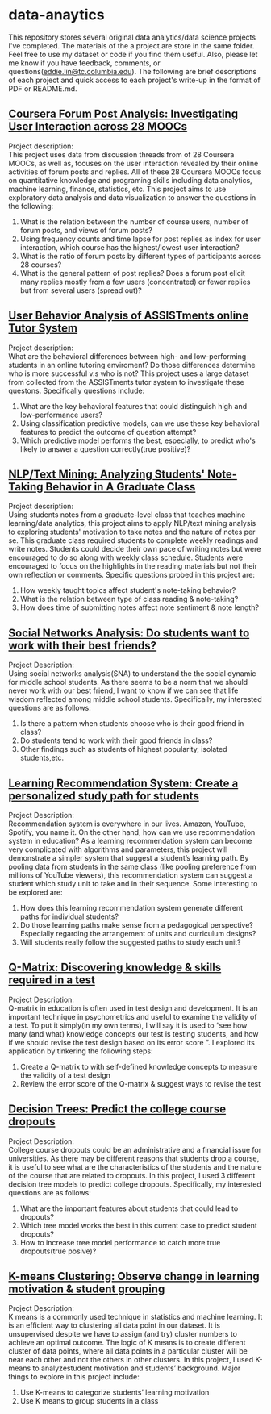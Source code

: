 # data-anaytics

This repository stores several original data analytics/data science projects I've completed. The materials of the a project are store in the same folder. Feel free to use my dataset or code if you find them useful. Also, please let me know if you have feedback, comments, or questions(eddie.lin@tc.columbia.edu). The following are brief descriptions of each project and quick access to each project's write-up in the format of PDF or README.md.

## [Coursera Forum Post Analysis: Investigating User Interaction across 28 MOOCs](https://github.com/eddiecylin/data-analytics/blob/master/8.%20Coursera_forum_analysis/README.md)

Project description:        
This project uses data from discussion threads from of 28 Coursera MOOCs, as well as, focuses on the user interaction revealed by their online activities of forum posts and replies. All of these 28 Coursera MOOCs focus on quantitative knowledge and programing skills including data analytics, machine learning, finance, statistics, etc. This project aims to use exploratory data analysis and data visualization to answer the questions in the following:

1. What is the relation between the number of course users, number of forum posts, and views of forum posts?
2. Using frequency counts and time lapse for post replies as index for user interaction, which course has the highest/lowest user interaction?
3. What is the ratio of forum posts by different types of participants across 28 courses?
4. What is the general pattern of post replies? Does a forum post elicit many replies mostly from a few users (concentrated) or fewer replies but from several users (spread out)?


## [User Behavior Analysis of ASSISTments online Tutor System](https://github.com/eddiecylin/data-analytics/blob/master/6.%20Online-Tutoring-ASSISTments/README.md)

Project description:        
What are the behavioral differences between high- and low-performing students in an online tutoring enviroment? Do those differences determine who is more successful v.s who is not? This project uses a large dataset from collected from the ASSISTments tutor system to investigate these questons. Specifically questions include:

1. What are the key behavioral features that could distinguish high and low-performance users?
2. Using classification predictive models, can we use these key behavioral features to predict the outcome of question attempt?
3. Which predictive model performs the best, especially, to predict who's likely to answer a question correctly(true positive)?

## [NLP/Text Mining: Analyzing Students' Note-Taking Behavior in A Graduate Class](https://github.com/eddiecylin/data-analytics/blob/master/7.%20NLP:Text-Mining-Class-Notes/README.md)

Project description:        
Using students notes from a graduate-level class that teaches machine learning/data analytics, this project aims to apply NLP/text mining analysis to exploring students' motivation to take notes and the nature of notes per se. This graduate class required students to complete weekly readings and write notes. Students could decide their own pace of writing notes but were encouraged to do so along with weekly class schedule. Students were encouraged to focus on the highlights in the reading materials but not their own reflection or comments. Specific questions probed in this project are:

1. How weekly taught topics affect student's note-taking behavior?
2. What is the relation between type of class reading & note-taking?
3. How does time of submitting notes affect note sentiment & note length?

## [Social Networks Analysis: Do students want to work with their best friends?](https://github.com/eddiecylin/data-analytics/blob/master/SNA/SNA_Working_with_Best_Friends%3F.pdf)

Project Description:        
Using social networks analysis(SNA) to understand the the social dynamic for middle school students. As there seems to be a norm that we should never work with our best friend, I want to know if we can see that life wisdom reflected among middle school students. Specifically, my interested questions are as follows:

1. Is there a pattern when students choose who is their good friend in class?
2. Do students tend to work with their good friends in class?
3. Other findings such as students of highest popularity, isolated students,etc.

## [Learning Recommendation System: Create a personalized study path for students](https://github.com/eddiecylin/data-analytics/blob/master/Recommendation-Sys/RecommendationSystem_Personalized_Learning_Path.pdf)

Project Description:        
Recommendation system is everywhere in our lives. Amazon, YouTube, Spotify, you name it. On the other hand, how can we use recommendation
system in education? As a learning recommendation system can become very complicated with algorithms and parameters, this project will demonstrate a simpler system that suggest a student’s learning path. By pooling data from students in the same class (like pooling preference from millions of YouTube viewers), this recommendation system can suggest a student which study unit to take and in their sequence. Some interesting to be explored are:

1. How does this learning recommendation system generate different paths for individual students?
2. Do those learning paths make sense from a pedagogical perspective? Especially regarding the arrangement of units and curriculum designs?
3. Will students really follow the suggested paths to study each unit?

## [Q-Matrix: Discovering knowledge & skills required in a test](https://github.com/eddiecylin/data-analytics/blob/master/Q.Matrix/Qmatrix_Discovering_Skills_%26_Knowledge.pdf)

Project Description:        
Q-matrix in education is often used in test design and development. It is an important technique in psychometrics and useful to examine the validity of a test. To put it simply(in my own terms), I will say it is used to “see how many (and what) knowledge concepts our test is testing students, and how if we should revise the test design based on its error score ”. I explored its application by tinkering the following steps:

1. Create a Q-matrix to with self-defined knowledge concepts to measure the validity of a test design
2. Review the error score of the Q-matrix & suggest ways to revise the test

## [Decision Trees: Predict the college course dropouts](https://github.com/eddiecylin/data-analytics/blob/master/Prediction/DecisonTrees_Predict_Student_Dropout.pdf)

Project Description:        
College course dropouts could be an administrative and a financial issue for universities. As there may be different reasons that students drop a course, it is useful to see what are the characteristics of the students and the nature of the course that are related to dropouts. In this project, I used 3 different decision tree models to predict college dropouts. Specifically, my interested
questions are as follows:

1. What are the important features about students that could lead to dropouts?
2. Which tree model works the best in this current case to predict student dropouts?
3. How to increase tree model performance to catch more true dropouts(true posive)?

## [K-means Clustering: Observe change in learning motivation & student grouping](https://github.com/eddiecylin/data-analytics/blob/master/K-means%20clustering/KmeansClustering_EddieLin.pdf)

Project Description:        
K means is a commonly used technique in statistics and machine learning. It is an efficient way to clustering all data point in our dataset. It is unsupervised despite we have to assign (and try) cluster numbers to achieve an optimal
outcome. The logic of K means is to create different cluster of data points, where all data points in a particular cluster will be near each other and not the others in other clusters. In this project, I used K-means to analyzestudent motivation and students’ background. Major things to explore in this project include:

1. Use K-means to categorize students’ learning motivation
2. Use K means to group students in a class


